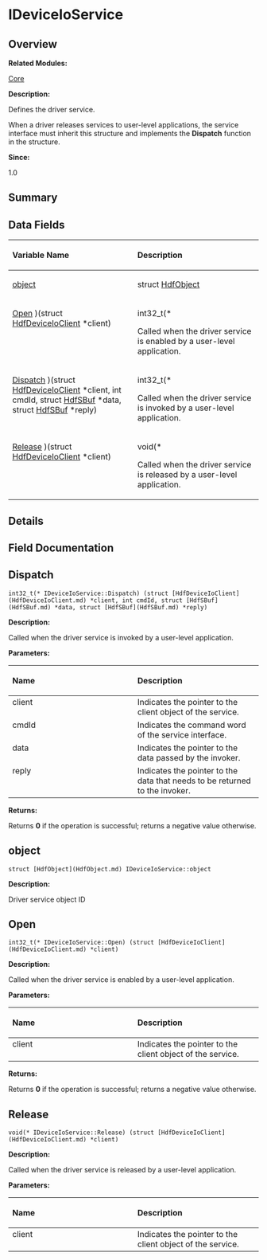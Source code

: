 # IDeviceIoService<a name="ZH-CN_TOPIC_0000001055198134"></a>

## **Overview**<a name="section1794109710093531"></a>

**Related Modules:**

[Core](Core.md)

**Description:**

Defines the driver service. 

When a driver releases services to user-level applications, the service interface must inherit this structure and implements the  **Dispatch**  function in the structure.

**Since:**

1.0

## **Summary**<a name="section1410067533093531"></a>

## Data Fields<a name="pub-attribs"></a>

<a name="table654708763093531"></a>
<table><thead align="left"><tr id="row1937724899093531"><th class="cellrowborder" valign="top" width="50%" id="mcps1.1.3.1.1"><p id="p1827615296093531"><a name="p1827615296093531"></a><a name="p1827615296093531"></a>Variable Name</p>
</th>
<th class="cellrowborder" valign="top" width="50%" id="mcps1.1.3.1.2"><p id="p1612335850093531"><a name="p1612335850093531"></a><a name="p1612335850093531"></a>Description</p>
</th>
</tr>
</thead>
<tbody><tr id="row815244577093531"><td class="cellrowborder" valign="top" width="50%" headers="mcps1.1.3.1.1 "><p id="p1739787204093531"><a name="p1739787204093531"></a><a name="p1739787204093531"></a><a href="IDeviceIoService.md#ae79da6a452d1b93d09f1a034a4a7c8d2">object</a></p>
</td>
<td class="cellrowborder" valign="top" width="50%" headers="mcps1.1.3.1.2 "><p id="p1440431049093531"><a name="p1440431049093531"></a><a name="p1440431049093531"></a>struct <a href="HdfObject.md">HdfObject</a>&nbsp;</p>
</td>
</tr>
<tr id="row411915200093531"><td class="cellrowborder" valign="top" width="50%" headers="mcps1.1.3.1.1 "><p id="p23907002093531"><a name="p23907002093531"></a><a name="p23907002093531"></a><a href="IDeviceIoService.md#aa655b184dee58c697cd25c9a7367d401">Open</a> )(struct <a href="HdfDeviceIoClient.md">HdfDeviceIoClient</a> *client)</p>
</td>
<td class="cellrowborder" valign="top" width="50%" headers="mcps1.1.3.1.2 "><p id="p923107083093531"><a name="p923107083093531"></a><a name="p923107083093531"></a>int32_t(*&nbsp;</p>
<p id="p1575316118093531"><a name="p1575316118093531"></a><a name="p1575316118093531"></a>Called when the driver service is enabled by a user-level application. </p>
</td>
</tr>
<tr id="row1065889639093531"><td class="cellrowborder" valign="top" width="50%" headers="mcps1.1.3.1.1 "><p id="p897925257093531"><a name="p897925257093531"></a><a name="p897925257093531"></a><a href="IDeviceIoService.md#acbd0a5848800672aaa0048b73ab725c8">Dispatch</a> )(struct <a href="HdfDeviceIoClient.md">HdfDeviceIoClient</a> *client, int cmdId, struct <a href="HdfSBuf.md">HdfSBuf</a> *data, struct <a href="HdfSBuf.md">HdfSBuf</a> *reply)</p>
</td>
<td class="cellrowborder" valign="top" width="50%" headers="mcps1.1.3.1.2 "><p id="p753473922093531"><a name="p753473922093531"></a><a name="p753473922093531"></a>int32_t(*&nbsp;</p>
<p id="p1677678208093531"><a name="p1677678208093531"></a><a name="p1677678208093531"></a>Called when the driver service is invoked by a user-level application. </p>
</td>
</tr>
<tr id="row2071438043093531"><td class="cellrowborder" valign="top" width="50%" headers="mcps1.1.3.1.1 "><p id="p880343166093531"><a name="p880343166093531"></a><a name="p880343166093531"></a><a href="IDeviceIoService.md#a45681535736fb530c71da45a259aa128">Release</a> )(struct <a href="HdfDeviceIoClient.md">HdfDeviceIoClient</a> *client)</p>
</td>
<td class="cellrowborder" valign="top" width="50%" headers="mcps1.1.3.1.2 "><p id="p409660434093531"><a name="p409660434093531"></a><a name="p409660434093531"></a>void(*&nbsp;</p>
<p id="p1178797666093531"><a name="p1178797666093531"></a><a name="p1178797666093531"></a>Called when the driver service is released by a user-level application. </p>
</td>
</tr>
</tbody>
</table>

## **Details**<a name="section1889724780093531"></a>

## **Field Documentation**<a name="section2074571978093531"></a>

## Dispatch<a name="acbd0a5848800672aaa0048b73ab725c8"></a>

```
int32_t(* IDeviceIoService::Dispatch) (struct [HdfDeviceIoClient](HdfDeviceIoClient.md) *client, int cmdId, struct [HdfSBuf](HdfSBuf.md) *data, struct [HdfSBuf](HdfSBuf.md) *reply)
```

 **Description:**

Called when the driver service is invoked by a user-level application. 

**Parameters:**

<a name="table556069814093531"></a>
<table><thead align="left"><tr id="row2122766139093531"><th class="cellrowborder" valign="top" width="50%" id="mcps1.1.3.1.1"><p id="p1500481834093531"><a name="p1500481834093531"></a><a name="p1500481834093531"></a>Name</p>
</th>
<th class="cellrowborder" valign="top" width="50%" id="mcps1.1.3.1.2"><p id="p2076945099093531"><a name="p2076945099093531"></a><a name="p2076945099093531"></a>Description</p>
</th>
</tr>
</thead>
<tbody><tr id="row801673048093531"><td class="cellrowborder" valign="top" width="50%" headers="mcps1.1.3.1.1 ">client</td>
<td class="cellrowborder" valign="top" width="50%" headers="mcps1.1.3.1.2 ">Indicates the pointer to the client object of the service. </td>
</tr>
<tr id="row371372622093531"><td class="cellrowborder" valign="top" width="50%" headers="mcps1.1.3.1.1 ">cmdId</td>
<td class="cellrowborder" valign="top" width="50%" headers="mcps1.1.3.1.2 ">Indicates the command word of the service interface. </td>
</tr>
<tr id="row1454843982093531"><td class="cellrowborder" valign="top" width="50%" headers="mcps1.1.3.1.1 ">data</td>
<td class="cellrowborder" valign="top" width="50%" headers="mcps1.1.3.1.2 ">Indicates the pointer to the data passed by the invoker. </td>
</tr>
<tr id="row315107108093531"><td class="cellrowborder" valign="top" width="50%" headers="mcps1.1.3.1.1 ">reply</td>
<td class="cellrowborder" valign="top" width="50%" headers="mcps1.1.3.1.2 ">Indicates the pointer to the data that needs to be returned to the invoker. </td>
</tr>
</tbody>
</table>

**Returns:**

Returns  **0**  if the operation is successful; returns a negative value otherwise.



## object<a name="ae79da6a452d1b93d09f1a034a4a7c8d2"></a>

```
struct [HdfObject](HdfObject.md) IDeviceIoService::object
```

 **Description:**

Driver service object ID 

## Open<a name="aa655b184dee58c697cd25c9a7367d401"></a>

```
int32_t(* IDeviceIoService::Open) (struct [HdfDeviceIoClient](HdfDeviceIoClient.md) *client)
```

 **Description:**

Called when the driver service is enabled by a user-level application. 

**Parameters:**

<a name="table500429541093531"></a>
<table><thead align="left"><tr id="row2017430816093531"><th class="cellrowborder" valign="top" width="50%" id="mcps1.1.3.1.1"><p id="p122989958093531"><a name="p122989958093531"></a><a name="p122989958093531"></a>Name</p>
</th>
<th class="cellrowborder" valign="top" width="50%" id="mcps1.1.3.1.2"><p id="p1239579637093531"><a name="p1239579637093531"></a><a name="p1239579637093531"></a>Description</p>
</th>
</tr>
</thead>
<tbody><tr id="row2044755266093531"><td class="cellrowborder" valign="top" width="50%" headers="mcps1.1.3.1.1 ">client</td>
<td class="cellrowborder" valign="top" width="50%" headers="mcps1.1.3.1.2 ">Indicates the pointer to the client object of the service. </td>
</tr>
</tbody>
</table>

**Returns:**

Returns  **0**  if the operation is successful; returns a negative value otherwise.



## Release<a name="a45681535736fb530c71da45a259aa128"></a>

```
void(* IDeviceIoService::Release) (struct [HdfDeviceIoClient](HdfDeviceIoClient.md) *client)
```

 **Description:**

Called when the driver service is released by a user-level application. 

**Parameters:**

<a name="table173566066093531"></a>
<table><thead align="left"><tr id="row640506499093531"><th class="cellrowborder" valign="top" width="50%" id="mcps1.1.3.1.1"><p id="p1158299121093531"><a name="p1158299121093531"></a><a name="p1158299121093531"></a>Name</p>
</th>
<th class="cellrowborder" valign="top" width="50%" id="mcps1.1.3.1.2"><p id="p889850179093531"><a name="p889850179093531"></a><a name="p889850179093531"></a>Description</p>
</th>
</tr>
</thead>
<tbody><tr id="row1088701668093531"><td class="cellrowborder" valign="top" width="50%" headers="mcps1.1.3.1.1 ">client</td>
<td class="cellrowborder" valign="top" width="50%" headers="mcps1.1.3.1.2 ">Indicates the pointer to the client object of the service.</td>
</tr>
</tbody>
</table>

